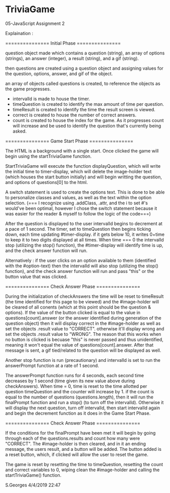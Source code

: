 # TriviaGame
05-JavaScript Assignment 2

Explaination : 

 =============== Initial Phase ===============

question object made which contains a question (string), an array of options (strings), an answer (integer), a result (string), and a gif (string).

then questions are created using a question object and assigning values for the question, options, answer, and gif of the object. 

an array of objects called questions is created, to reference the objects as the game progresses. 

- intervalId is made to house the timer. 
- timeQuestion is created to identify the max amount of time per question.
- timeResult is created to identify the time the result screen is viewed.
- correct is created to house the number of correct answers. 
- count is created to house the index for the game. As it progresses count will increase and be used to identify the question that's currently being asked. 

 =============== Game Start Phase ===============

 The HTML is a background with a single start. Once clicked the game will begin using the startTriviaGame function. 

 StartTriviaGame will execute the function displayQuestion, which will write the initial time to timer-display, which will delete the image-holder text (which houses the start button initially) and will begin writting the question, and options of questions[0] to the html. 

 A switch statement is used to create the options text. This is done to be able to personalize classes and values, as well as the text within the option selection. (=== I recognize using .addClass, .attr, and the i to set #'s would've been optimal, however I chose the switch statement because it was easier for the reader & myself to follow the logic of the code===)

 After the question is displayed to the user intervalId begins to decrement at a pace of 1 second. The timer, set to timeQuestion then begins ticking down, each time updating #timer-display. if it gets below 10, it writes 0+time to keep it to two digits displayed at all times. When time === 0 the intervalId stop (utilizing the stop() function), the #timer-display will identify time is up, and the check answer function will run. 

 Alternatively : if the user clicks on an option available to them (identified with the #option-text) then the intervalId will also stop (utilizing the stop() function), and the check answer function will run and pass "this" or the button value that was clicked.

  =============== Check Answer Phase ===============

  During the initialization of checkAnswers the time will be reset to timeResult (the time identified for this page to be viewed) and the #image-holder will be cleared of all conents (which at this point should be the question & options). If the value of the button clicked is equal to the value in questions[count].answer (or the answer identified during generation of the question object) then it will display correct in the #image-holder as well as set the objects .result value to "CORRECT". otherwise it'll display wrong and set the objects .result value to "WRONG". The reason that this works when no button is clicked is becuase "this" is never passed and thus unidentified, meaning it won't equal the value of questions[count].answer. After that message is sent, a gif tied/related to the question will be displayed as well. 

  Another stop function is run (precautionary) and intervalId is set to run the answerPrompt function at a rate of 1 second. 

  The answerPrompt function runs for 4 seconds, each second time decreases by 1 second (time given its new value above during checkAnswers). When time = 0, time is reset to the time allotted per question timeQuestion and the counter will increase by 1. if the count is equal to the number of questions (questions.length), then it will run the finalPrompt function and run a stop() (to turn off the intervalId). Otherwise it will display the next question, turn off intervalId, then start intervalId again and begin the decrement function as it does in the Game Start Phase. 

  =============== Check Answer Phase ===============

If the conditions for the finalPrompt have been met it will begin by going through each of the questions.results and count how many were "CORRECT". The #image-holder is then cleared, and in it an ending message, the users result, and a button will be added. The button added is a reset button, which, if clicked will allow the user to reset the game. 

The game is reset by resetting the time to timeQuestion, resetting the count and correct variables to 0, wiping clean the #image-holder and calling the startTriviaGame() function. 



S.Georges 
4/4/2019 22:47
